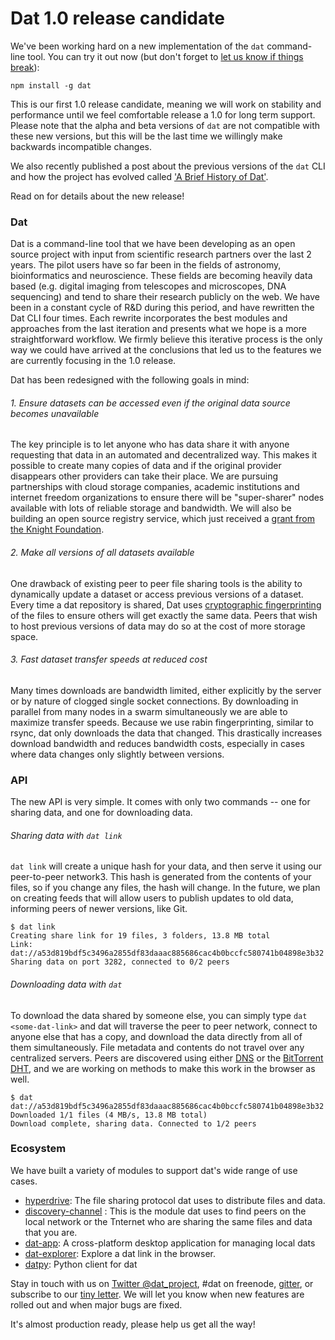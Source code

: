 # Dat 1.0 release candidate

We've been working hard on a new implementation of the `dat` command-line tool. You can try it out now (but don't forget to [let us know if things break](http://gitter.im/datproject/discussions)):

```
npm install -g dat
```

This is our first 1.0 release candidate, meaning we will work on stability and performance until we feel comfortable release a 1.0 for long term support. Please note that the alpha and beta versions of `dat` are not compatible with these new versions, but this will be the last time we willingly make backwards incompatible changes.

We also recently published a post about the previous versions of the `dat` CLI and how the project has evolved called ['A Brief History of Dat'](http://dat-data.com/blog/2016-01-19-brief-history-of-dat).

Read on for details about the new release!

### Dat

Dat is a command-line tool that we have been developing as an open source project with input from scientific research partners over the last 2 years. The pilot users have so far been in the fields of astronomy, bioinformatics and neuroscience. These fields are becoming heavily data based (e.g. digital imaging from telescopes and microscopes, DNA sequencing) and tend to share their research publicly on the web. We have been in a constant cycle of R&D during this period, and have rewritten the Dat CLI four times. Each rewrite incorporates the best modules and approaches from the last iteration and presents what we hope is a more straightforward workflow. We firmly believe this iterative process is the only way we could have arrived at the conclusions that led us to the features we are currently focusing in the 1.0 release.

Dat has been redesigned with the following goals in mind:

###### 1. Ensure datasets can be accessed even if the original data source becomes unavailable

The key principle is to let anyone who has data share it with anyone requesting that data in an automated and decentralized way. This makes it possible to create many copies of data and if the original provider disappears other providers can take their place. We are pursuing partnerships with cloud storage companies, academic institutions and internet freedom organizations to ensure there will be "super-sharer" nodes available with lots of reliable storage and bandwidth. We will also be building an open source registry service, which just received a [grant from the Knight Foundation](http://www.knightfoundation.org/grants/201551933/).

###### 2. Make all versions of all datasets available

One drawback of existing peer to peer file sharing tools is the ability to dynamically update a dataset or access previous versions of a dataset. Every time a dat repository is shared, Dat uses [cryptographic fingerprinting](http://github.com/maxogden/rabin) of the files to ensure others will get exactly the same data. Peers that wish to host previous versions of data may do so at the cost of more storage space.

###### 3. Fast dataset transfer speeds at reduced cost

Many times downloads are bandwidth limited, either explicitly by the server or by nature of clogged single socket connections. By downloading in parallel from many nodes in a swarm simultaneously we are able to maximize transfer speeds. Because we use rabin fingerprinting, similar to rsync, dat only downloads the data that changed. This drastically increases download bandwidth and reduces bandwidth costs, especially in cases where data changes only slightly between versions.

### API

The new API is very simple. It comes with only two commands -- one for sharing data, and one for downloading data.

###### Sharing data with `dat link`

`dat link` will create a unique hash for your data, and then serve it using our peer-to-peer network3. This hash is generated from the contents of your files, so if you change any files, the hash will change. In the future, we plan on creating feeds that will allow users to publish updates to old data, informing peers of newer versions, like Git.

```
$ dat link
Creating share link for 19 files, 3 folders, 13.8 MB total
Link: dat://a53d819bdf5c3496a2855df83daaac885686cac4b0bccfc580741b04898e3b32
Sharing data on port 3282, connected to 0/2 peers
```

###### Downloading data with `dat`

To download the data shared by someone else, you can simply type `dat <some-dat-link>` and dat will traverse the peer to peer network, connect to anyone else that has a copy, and download the data directly from all of them simultaneously. File metadata and contents do not travel over any centralized servers. Peers are discovered using either [DNS](http://npmjs.org/dns-discovery) or the [BitTorrent DHT](https://www.npmjs.com/package/bittorrent-dht), and we are working on methods to make this work in the browser as well.

```
$ dat dat://a53d819bdf5c3496a2855df83daaac885686cac4b0bccfc580741b04898e3b32
Downloaded 1/1 files (4 MB/s, 13.8 MB total)
Download complete, sharing data. Connected to 1/2 peers
```

### Ecosystem

We have built a variety of modules to support dat's wide range of use cases.

  * [hyperdrive](http://github.com/mafintosh/hyperdrive): The file sharing protocol dat uses to distribute files and data.
  * [discovery-channel](http://github.com/maxogden/discovery-channel)
  : This is the module dat uses to find peers on the local network or the Tnternet who are sharing the same files and data that you are.
  * [dat-app](http://github.com/karissa/dat-app): A cross-platform desktop application for managing local dats
  * [dat-explorer](http://github.com/karissa/dat-explorer): Explore a dat link in the browser.
  * [datpy](http://github.com/karissa/datpy): Python client for dat

Stay in touch with us on [Twitter @dat_project](http://twitter.com/dat_project), #dat on freenode, [gitter](http://gitter.im/datproject/discussion), or subscribe to our [tiny letter](http://tinyletter.com/datdata). We will let you know when new features are rolled out and when major bugs are fixed.

It's almost production ready, please help us get all the way!
